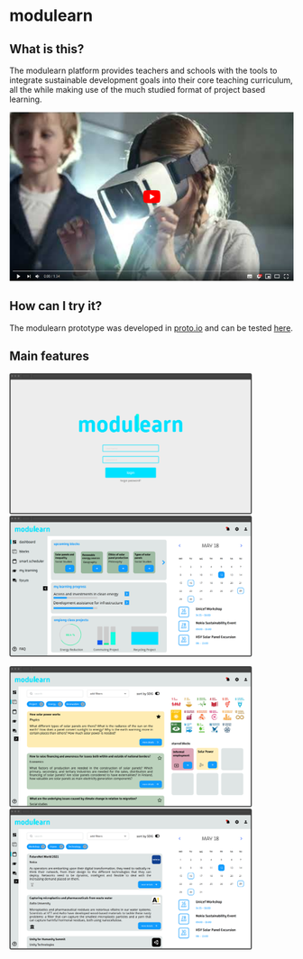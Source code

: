 # modulearn

## What is this?
The modulearn platform provides teachers and schools with the tools to integrate sustainable development goals into their core teaching curriculum, all the while making use of the much studied format of project based learning. 

[<img src="https://github.com/dkrentzel/modulearn/blob/master/readmedata/modulearn_yt_thumbnail.png" alt="YouTube" height="300">](https://www.youtube.com/watch?v=qE6voj3vZN8&feature=youtu.be)

## How can I try it? 
The modulearn prototype was developed in [proto.io](https://proto.io/) and can be tested [here](https://pr.to/EY7EXD/). 

## Main features


<img src="https://github.com/dkrentzel/modulearn/blob/master/readmedata/modulearn_login.png" alt="Login" height="250"><img src="https://github.com/dkrentzel/modulearn/blob/master/readmedata/modulearn_dashboard.png" alt="Dashboard" height="250">

<img src="https://github.com/dkrentzel/modulearn/blob/master/readmedata/modulearn_blocks.png" alt="Blocks" height="250"><img src="https://github.com/dkrentzel/modulearn/blob/master/readmedata/modulearn_smart_scheduler.png" alt="SmartScheduler" height="250">
